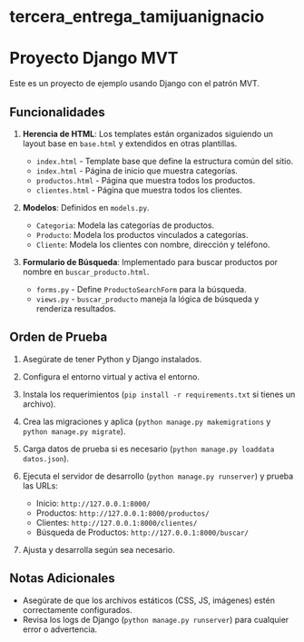 # tercera_entrega_tamijuanignacio
# Proyecto Django MVT

Este es un proyecto de ejemplo usando Django con el patrón MVT.

## Funcionalidades

1. **Herencia de HTML**: Los templates están organizados siguiendo un layout base en `base.html` y extendidos en otras plantillas.
   
   - `index.html` - Template base que define la estructura común del sitio.
   - `index.html` - Página de inicio que muestra categorías.
   - `productos.html` - Página que muestra todos los productos.
   - `clientes.html` - Página que muestra todos los clientes.

2. **Modelos**: Definidos en `models.py`.
   
   - `Categoria`: Modela las categorías de productos.
   - `Producto`: Modela los productos vinculados a categorías.
   - `Cliente`: Modela los clientes con nombre, dirección y teléfono.

3. **Formulario de Búsqueda**: Implementado para buscar productos por nombre en `buscar_producto.html`.
   
   - `forms.py` - Define `ProductoSearchForm` para la búsqueda.
   - `views.py` - `buscar_producto` maneja la lógica de búsqueda y renderiza resultados.

## Orden de Prueba

1. Asegúrate de tener Python y Django instalados.
2. Configura el entorno virtual y activa el entorno.
3. Instala los requerimientos (`pip install -r requirements.txt` si tienes un archivo).
4. Crea las migraciones y aplica (`python manage.py makemigrations` y `python manage.py migrate`).
5. Carga datos de prueba si es necesario (`python manage.py loaddata datos.json`).
6. Ejecuta el servidor de desarrollo (`python manage.py runserver`) y prueba las URLs:

   - Inicio: `http://127.0.0.1:8000/`
   - Productos: `http://127.0.0.1:8000/productos/`
   - Clientes: `http://127.0.0.1:8000/clientes/`
   - Búsqueda de Productos: `http://127.0.0.1:8000/buscar/`

7. Ajusta y desarrolla según sea necesario.

## Notas Adicionales

- Asegúrate de que los archivos estáticos (CSS, JS, imágenes) estén correctamente configurados.
- Revisa los logs de Django (`python manage.py runserver`) para cualquier error o advertencia.
